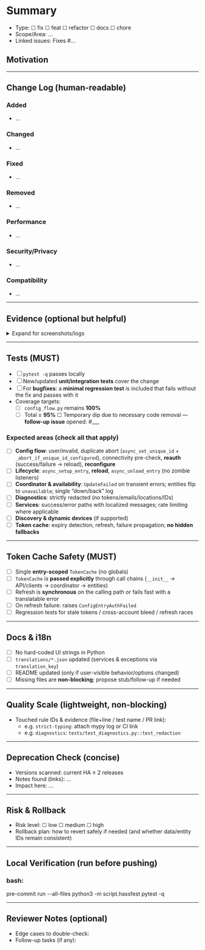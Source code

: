 <!--
This is the operational checklist for PRs in this repository.
It implements the spirit of AGENTS.md without blocking urgent fixes.

Notes for AI/automation:
- You MAY pre-check boxes you have satisfied in this PR.
- Only mark items you have actually performed or verified.
-->

# Summary
<!-- 1–3 sentences: What changed and why it matters for users/reviewers. -->

- Type: ☐ fix ☐ feat ☐ refactor ☐ docs ☐ chore
- Scope/Area: …
- Linked issues: Fixes #…

## Motivation
<!-- Why are we doing this? Problem statement, user impact, context. Keep it crisp. -->

---

## Change Log (human-readable)
<!-- Keep this high-signal, mirroring your commit intent. -->

### Added
<!-- New behavior, services, entities, helpers, flags. -->
- …

### Changed
<!-- Modifications to existing behavior; migrations; clarified guarantees. -->
- …

### Fixed
<!-- Bugs/addressed regressions; include 1–2 bullets per root cause if known. -->
- …

### Removed
<!-- Deleted code/paths, legacy options; note if replacement exists. -->
- …

### Performance
<!-- Notable latency/CPU/memory reductions; micro-optimizations with rationale. -->
- …

### Security/Privacy
<!-- Redaction hardening, token handling, diagnostics safety, etc. -->
- …

### Compatibility
<!-- User-facing compatibility: breaking changes (expected none), migrations, deprecations. -->
- …

---

## Evidence (optional but helpful)
<!-- Logs, screenshots, sample diagnostics (redacted), before/after metrics, etc. -->
<details>
<summary>Expand for screenshots/logs</summary>

</details>

---

## Tests (MUST)
- ☐ `pytest -q` passes locally
- ☐ New/updated **unit/integration tests** cover the change
- ☐ For **bugfixes**: a **minimal regression test** is included that fails without the fix and passes with it
- Coverage targets:
  - ☐ `config_flow.py` remains **100%**
  - ☐ Total ≥ **95%**
    ☐ Temporary dip due to necessary code removal — **follow-up issue** opened: #___

### Expected areas (check all that apply)
- ☐ **Config flow**: user/invalid, duplicate abort (`async_set_unique_id` + `_abort_if_unique_id_configured`), connectivity pre-check, **reauth** (success/failure → reload), **reconfigure**
- ☐ **Lifecycle**: `async_setup_entry`, **reload**, `async_unload_entry` (no zombie listeners)
- ☐ **Coordinator & availability**: `UpdateFailed` on transient errors; entities flip to `unavailable`; single “down/back” log
- ☐ **Diagnostics**: strictly redacted (no tokens/emails/locations/IDs)
- ☐ **Services**: success/error paths with localized messages; rate limiting where applicable
- ☐ **Discovery & dynamic devices** (if supported)
- ☐ **Token cache**: expiry detection, refresh, failure propagation; **no hidden fallbacks**

---

## Token Cache Safety (MUST)
- ☐ Single **entry-scoped** `TokenCache` (no globals)
- ☐ `TokenCache` is **passed explicitly** through call chains (`__init__` → API/clients → coordinator → entities)
- ☐ Refresh is **synchronous** on the calling path or fails fast with a translatable error
- ☐ On refresh failure: raises `ConfigEntryAuthFailed`
- ☐ Regression tests for stale tokens / cross-account bleed / refresh races

---

## Docs & i18n
- ☐ No hard-coded UI strings in Python
- ☐ `translations/*.json` updated (services & exceptions via `translation_key`)
- ☐ README updated (only if user-visible behavior/options changed)
- ☐ Missing files are **non-blocking**; propose stub/follow-up if needed

---

## Quality Scale (lightweight, non-blocking)
- Touched rule IDs & evidence (file+line / test name / PR link):
  - e.g. `strict-typing`: attach mypy log or CI link
  - e.g. `diagnostics`: `tests/test_diagnostics.py::test_redaction`

---

## Deprecation Check (concise)
- Versions scanned: current HA ± 2 releases
- Notes found (links): …
- Impact here: …

---

## Risk & Rollback
- Risk level: ☐ low ☐ medium ☐ high
- Rollback plan: how to revert safely if needed (and whether data/entity IDs remain consistent)

---

## Local Verification (run before pushing)
### bash:
pre-commit run --all-files
python3 -m script.hassfest
pytest -q

---

## Reviewer Notes (optional)

* Edge cases to double-check:
* Follow-up tasks (if any):

